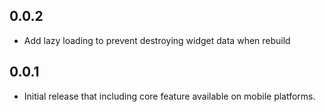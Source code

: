 ## 0.0.2

* Add lazy loading to prevent destroying widget data when rebuild 

## 0.0.1

* Initial release that including core feature available on mobile platforms. 
